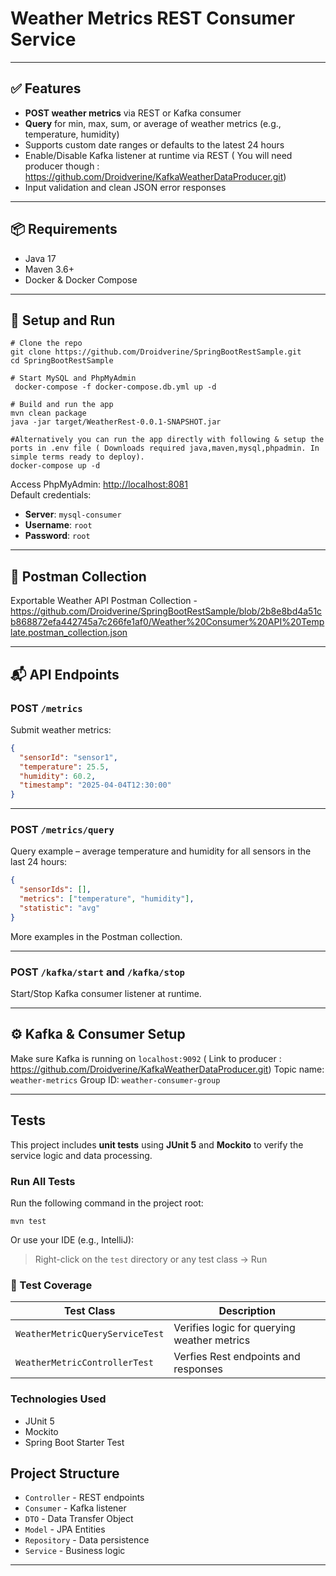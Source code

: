 
# Weather Metrics REST Consumer Service

---

## ✅ Features

-  **POST weather metrics** via REST or Kafka consumer
-  **Query** for min, max, sum, or average of weather metrics (e.g., temperature, humidity)
-  Supports custom date ranges or defaults to the latest 24 hours
-  Enable/Disable Kafka listener at runtime via REST ( You will need producer though : https://github.com/Droidverine/KafkaWeatherDataProducer.git)
-  Input validation and clean JSON error responses

---

## 📦 Requirements

- Java 17
- Maven 3.6+
- Docker & Docker Compose

---

## 🚀 Setup and Run

```
# Clone the repo
git clone https://github.com/Droidverine/SpringBootRestSample.git
cd SpringBootRestSample

# Start MySQL and PhpMyAdmin
 docker-compose -f docker-compose.db.yml up -d

# Build and run the app
mvn clean package
java -jar target/WeatherRest-0.0.1-SNAPSHOT.jar

#Alternatively you can run the app directly with following & setup the  ports in .env file ( Downloads required java,maven,mysql,phpadmin. In simple terms ready to deploy).
docker-compose up -d
```

Access PhpMyAdmin: [http://localhost:8081](http://localhost:8081)  
Default credentials:  
- **Server**: `mysql-consumer`  
- **Username**: `root`  
- **Password**: `root`

---

## 📮 Postman Collection

Exportable Weather API Postman Collection - https://github.com/Droidverine/SpringBootRestSample/blob/2b8e8bd4a51cb868872efa442745a7c266fe1af0/Weather%20Consumer%20API%20Template.postman_collection.json

---

## 📬 API Endpoints

### POST `/metrics`

Submit weather metrics:

```json
{
  "sensorId": "sensor1",
  "temperature": 25.5,
  "humidity": 60.2,
  "timestamp": "2025-04-04T12:30:00"
}
```

---

### POST `/metrics/query`

Query example – average temperature and humidity for all sensors in the last 24 hours:

```json
{
  "sensorIds": [],
  "metrics": ["temperature", "humidity"],
  "statistic": "avg"
}
```

More examples in the Postman collection.

---

### POST `/kafka/start` and `/kafka/stop`

Start/Stop Kafka consumer listener at runtime.

---

## ⚙️ Kafka & Consumer Setup

Make sure Kafka is running on `localhost:9092` ( Link to producer : https://github.com/Droidverine/KafkaWeatherDataProducer.git)
Topic name: `weather-metrics` 
Group ID: `weather-consumer-group`

---
## Tests

This project includes **unit tests** using **JUnit 5** and **Mockito** to verify the service logic and data processing.

### Run All Tests

Run the following command in the project root:

```
mvn test
```

Or use your IDE (e.g., IntelliJ):
> Right-click on the `test` directory or any test class → Run

### 🔹 Test Coverage

| Test Class                      | Description                                 |
|---------------------------------|---------------------------------------------|
| `WeatherMetricQueryServiceTest` | Verifies logic for querying weather metrics |
| `WeatherMetricControllerTest`   | Verfies Rest endpoints and responses        |


###  Technologies Used

- JUnit 5
- Mockito
- Spring Boot Starter Test

##  Project Structure

- `Controller` - REST endpoints
- `Consumer` - Kafka listener
- `DTO` - Data Transfer Object
- `Model` - JPA Entities
- `Repository` - Data persistence
- `Service` - Business logic

---
